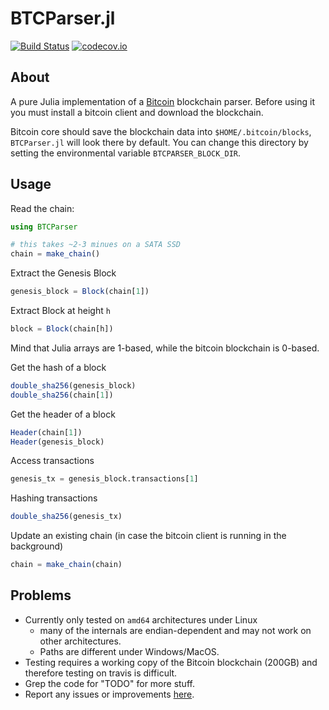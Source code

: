 # BTCParser.jl

[![Build Status](https://travis-ci.org/gdkrmr/BTCParser.jl.svg?branch=master)](https://travis-ci.org/gdkrmr/BTCParser.jl)
[![codecov.io](http://codecov.io/github/gdkrmr/BTCParser.jl/coverage.svg?branch=master)](http://codecov.io/github/gdkrmr/BTCParser.jl?branch=master)

## About

A pure Julia implementation of a [Bitcoin](https://bitcoincore.org/) blockchain
parser. Before using it you must install a bitcoin client and download the
blockchain.

Bitcoin core should save the blockchain data into `$HOME/.bitcoin/blocks`,
`BTCParser.jl` will look there by default. You can change this directory by
setting the environmental variable `BTCPARSER_BLOCK_DIR`.

## Usage

Read the chain:

```julia
using BTCParser

# this takes ~2-3 minues on a SATA SSD
chain = make_chain()
```

Extract the Genesis Block
```julia
genesis_block = Block(chain[1])
```

Extract Block at height `h`
```julia
block = Block(chain[h])
```
Mind that Julia arrays are 1-based, while the bitcoin blockchain is 0-based.

Get the hash of a block
```julia
double_sha256(genesis_block)
double_sha256(chain[1])
```

Get the header of a block
```julia
Header(chain[1])
Header(genesis_block)
```

Access transactions
```julia
genesis_tx = genesis_block.transactions[1]
```

Hashing transactions
```julia
double_sha256(genesis_tx)
```

Update an existing chain (in case the bitcoin client is running in the background)
```julia
chain = make_chain(chain)
```

## Problems

- Currently only tested on `amd64` architectures under Linux
  - many of the internals are endian-dependent and may not work on other
    architectures.
  - Paths are different under Windows/MacOS.
- Testing requires a working copy of the Bitcoin blockchain (200GB) and therefore
  testing on travis is difficult.
- Grep the code for "TODO" for more stuff.
- Report any issues or improvements [here](https://github.com/gdkrmr/BTCParser.jl/issues).
